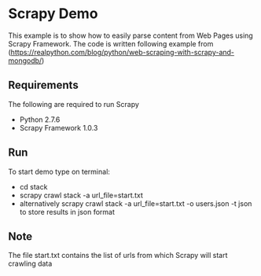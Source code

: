 # Scrapy Demo #
This example is to show how to easily parse content from Web Pages using Scrapy Framework. 
The code is written following example from (https://realpython.com/blog/python/web-scraping-with-scrapy-and-mongodb/)

## Requirements ##
The following are required to run Scrapy
* Python 2.7.6
* Scrapy Framework 1.0.3

## Run ##
To start demo type on terminal:
* cd stack
* scrapy crawl stack -a url_file=start.txt 
* alternatively scrapy crawl stack -a url_file=start.txt -o users.json -t json to store results in json format

## Note ##
The file start.txt contains the list of urls from which Scrapy will start crawling data
